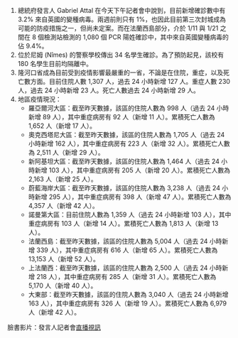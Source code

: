 1. 總統府發言人 Gabriel Attal 在今天下午記者會中說到，目前新增確診數中有 3.2% 來自英國的變種病毒。兩週前則只有 1%，也因此目前第三次封城成為可能的防疫措施之一，但尚未定案。而在法蘭西島部分，介於 1/11 與 1/21 之間在 8 個檢測站檢測的 1,080 個 PCR 陽姓確診中，其中來自英國變種病毒的佔 9.4%。
1. 位於尼姆 (Nîmes) 的警察學校傳出 34 名學生確診。為了預防起見，該校有 180 名學生目前均隔離中。
1. 隆河口省成為目前受到疫情影響最嚴重的一省，不論是在住院，重症，以及死亡數方面。目前住院人數 1,307 人，過去 24 小時新增 127 人。重症人數 230 人，過去 24 小時新增 23 人。死亡人數過去 24 小時新增 29 人。
1. 地區疫情現況：
   * 羅亞爾河大區：截至昨天數據，該區的住院人數為 998 人（過去 24 小時新增 89 人），其中重症病房有 92 人（新增 11 人）。累積死亡人數為 1,652 人（新增 17 人）。
   * 奧克西塔尼大區：截至昨天數據，該區的住院人數為 1,705 人（過去 24 小時新增 162 人），其中重症病房有 223 人（新增 32 人）。累積死亡人數為 2,511 人（新增 29 人）。
   * 新阿基坦大區：截至昨天數據，該區的住院人數為 1,464 人（過去 24 小時新增 103 人），其中重症病房有 205 人（新增 20 人）。累積死亡人數為 2,163 人（新增 25 人）。
   * 蔚藍海岸大區：截至昨天數據，該區的住院人數為 3,238 人（過去 24 小時新增 295 人），其中重症病房有 398 人（新增 47 人）。累積死亡人數為 4,357 人（新增 42 人）。
   * 諾曼第大區：目前住院人數為 1,359 人（過去 24 小時新增 103 人），其中重症病房有 103 人（新增 14 人）。累積死亡人數為 1,813 人（新增 13 人）。
   * 法蘭西島：截至昨天數據，該區的住院人數為 5,004 人（過去 24 小時新增 339 人），其中重症病房有 616 人（新增 65 人）。累積死亡人數為 13,153 人（新增 52 人）。
   * 上法蘭西：截至昨天數據，該區的住院人數為 2,500 人（過去 24 小時新增 218 人），其中重症病房有 285 人（新增 31 人）。累積死亡人數為 5,170 人（新增 40 人）。
   * 大東部：截至昨天數據，該區的住院人數為 3,040 人（過去 24 小時新增 163 人），其中重症病房有 326 人（新增 19 人）。累積死亡人數為 6,979 人（新增 42 人）。

臉書影片：發言人記者會[直播視訊](https://www.facebook.com/groups/279746385504501/permalink/2365075856971533/)